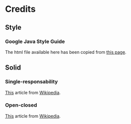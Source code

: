 # Credits

## Style 
### Google Java Style Guide
The html file available here has been copied from [this page](https://google.github.io/styleguide/javaguide.html).

## Solid
### Single-responsability
[This](https://en.wikipedia.org/wiki/Single-responsibility_principle) article from [Wikipedia](https://wikipedia.org).
### Open-closed
[This](https://en.wikipedia.org/wiki/Open%E2%80%93closed_principle) article from [Wikipedia](https://wikipedia.org).
